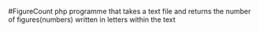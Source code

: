 #FigureCount
php programme that takes a text file and returns the number of figures(numbers) written in letters within the text

